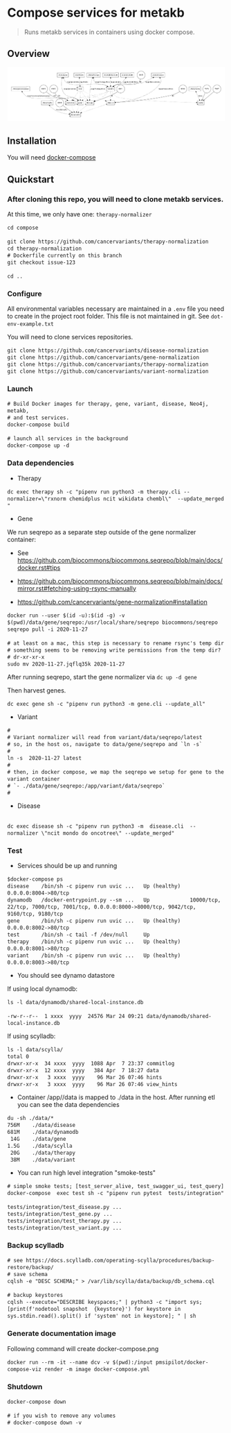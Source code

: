 # Compose services for metakb

> Runs metakb services in containers using docker compose.

## Overview

![image](docker-compose.png)


## Installation

You will need [docker-compose](https://docs.docker.com/compose/install/)


## Quickstart

### After cloning this repo, you will need to clone metakb services.

At this time, we only have one: `therapy-normalizer`

```
cd compose

git clone https://github.com/cancervariants/therapy-normalization
cd therapy-normalization
# Dockerfile currently on this branch
git checkout issue-123

cd ..
```

### Configure

All environmental variables necessary are maintained in a `.env` file you need to create in the project root folder.  This file is not maintained in git.  See `dot-env-example.txt`

You will need to clone services repositories.

```
git clone https://github.com/cancervariants/disease-normalization
git clone https://github.com/cancervariants/gene-normalization
git clone https://github.com/cancervariants/therapy-normalization
git clone https://github.com/cancervariants/variant-normalization
```


### Launch

```
# Build Docker images for therapy, gene, variant, disease, Neo4j, metakb, 
# and test services.
docker-compose build

# launch all services in the background
docker-compose up -d
```

### Data dependencies

* Therapy
```
dc exec therapy sh -c "pipenv run python3 -m therapy.cli --normalizer=\"rxnorm chemidplus ncit wikidata chembl\"  --update_merged "
```

* Gene

We run seqrepo as a separate step outside of the gene normalizer container:

  * See https://github.com/biocommons/biocommons.seqrepo/blob/main/docs/docker.rst#tips

  * https://github.com/biocommons/biocommons.seqrepo/blob/main/docs/mirror.rst#fetching-using-rsync-manually

  * https://github.com/cancervariants/gene-normalization#installation


```
docker run --user $(id -u):$(id -g) -v $(pwd)/data/gene/seqrepo:/usr/local/share/seqrepo biocommons/seqrepo seqrepo pull -i 2020-11-27

# at least on a mac, this step is necessary to rename rsync's temp dir
# something seems to be removing write permissions from the temp dir?
# dr-xr-xr-x
sudo mv 2020-11-27.jqflq35k 2020-11-27

```

After running seqrepo, start the gene normalizer via `dc up -d gene`

Then harvest genes.

```
dc exec gene sh -c "pipenv run python3 -m gene.cli --update_all"
```


* Variant

```
#
# Variant normalizer will read from variant/data/seqrepo/latest
# so, in the host os, navigate to data/gene/seqrepo and `ln -s`
#
ln -s  2020-11-27 latest
#
# then, in docker compose, we map the seqrepo we setup for gene to the variant container
# `- ./data/gene/seqrepo:/app/variant/data/seqrepo`
#
```

* Disease

```

dc exec disease sh -c "pipenv run python3 -m  disease.cli  --normalizer \"ncit mondo do oncotree\" --update_merged"
```


### Test

* Services should be up and running
```
$docker-compose ps
disease    /bin/sh -c pipenv run uvic ...   Up (healthy)   0.0.0.0:8004->80/tcp
dynamodb   /docker-entrypoint.py --sm ...   Up             10000/tcp, 22/tcp, 7000/tcp, 7001/tcp, 0.0.0.0:8000->8000/tcp, 9042/tcp, 9160/tcp, 9180/tcp
gene       /bin/sh -c pipenv run uvic ...   Up (healthy)   0.0.0.0:8002->80/tcp
test       /bin/sh -c tail -f /dev/null     Up
therapy    /bin/sh -c pipenv run uvic ...   Up (healthy)   0.0.0.0:8001->80/tcp
variant    /bin/sh -c pipenv run uvic ...   Up (healthy)   0.0.0.0:8003->80/tcp
```


* You should see dynamo datastore

If using local dynamodb:

```
ls -l data/dynamodb/shared-local-instance.db

-rw-r--r--  1 xxxx  yyyy  24576 Mar 24 09:21 data/dynamodb/shared-local-instance.db
```

If using scylladb:

```
ls -l data/scylla/
total 0
drwxr-xr-x  34 xxxx  yyyy  1088 Apr  7 23:37 commitlog
drwxr-xr-x  12 xxxx  yyyy   384 Apr  7 18:27 data
drwxr-xr-x   3 xxxx  yyyy    96 Mar 26 07:46 hints
drwxr-xr-x   3 xxxx  yyyy    96 Mar 26 07:46 view_hints
```

* Container /app/<package>/data is mapped to ./data in the host.  After running etl you can see the data dependencies
```
du -sh ./data/*
756M	./data/disease
681M	./data/dynamodb
 14G	./data/gene
1.5G	./data/scylla
 20G	./data/therapy
 38M	./data/variant
```


* You can run high level integration "smoke-tests"

```
# simple smoke tests; [test_server_alive, test_swagger_ui, test_query] 
docker-compose  exec test sh -c "pipenv run pytest  tests/integration"

tests/integration/test_disease.py ...
tests/integration/test_gene.py ...
tests/integration/test_therapy.py ...
tests/integration/test_variant.py ...

```

### Backup scylladb

```
# see https://docs.scylladb.com/operating-scylla/procedures/backup-restore/backup/
# save schema
cqlsh -e "DESC SCHEMA;" > /var/lib/scylla/data/backup/db_schema.cql

# backup keystores
cqlsh --execute="DESCRIBE keyspaces;" | python3 -c "import sys;[print(f'nodetool snapshot  {keystore}') for keystore in sys.stdin.read().split() if 'system' not in keystore]; " | sh
```

### Generate documentation image

Following command will create docker-compose.png

```
docker run --rm -it --name dcv -v $(pwd):/input pmsipilot/docker-compose-viz render -m image docker-compose.yml
```


### Shutdown

```
docker-compose down

# if you wish to remove any volumes
# docker-compose down -v

```
